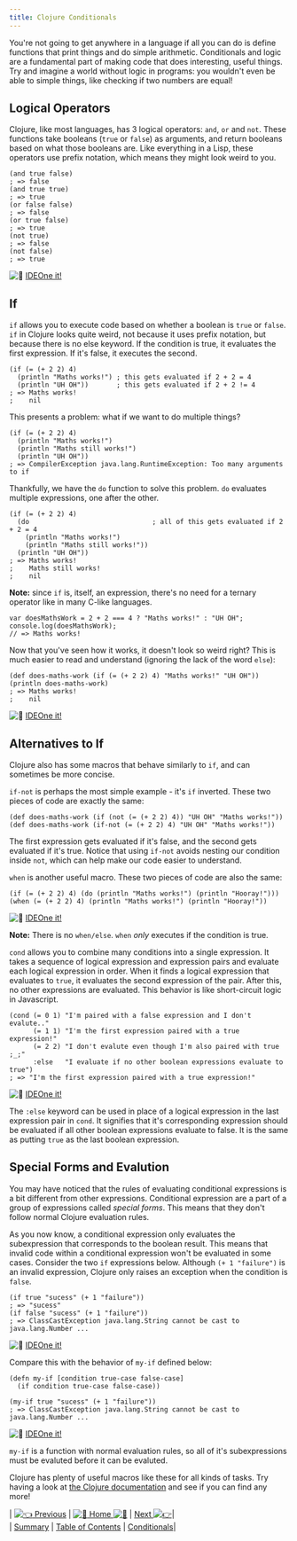 ```yaml
---
title: Clojure Conditionals
---
```

You're not going to get anywhere in a language if all you can do is define functions that print things and do simple arithmetic. Conditionals and logic are a fundamental part of making code that does interesting, useful things. Try and imagine a world without logic in programs: you wouldn't even be able to simple things, like checking if two numbers are equal!

## Logical Operators

Clojure, like most languages, has 3 logical operators: `and`, `or` and `not`. These functions take booleans (`true` or `false`) as arguments, and return booleans based on what those booleans are. Like everything in a Lisp, these operators use prefix notation, which means they might look weird to you.

    (and true false)
    ; => false
    (and true true)
    ; => true
    (or false false)
    ; => false
    (or true false)
    ; => true
    (not true)
    ; => false
    (not false)
    ; => true

![:rocket:](//forum.freecodecamp.com/images/emoji/emoji_one/rocket.png?v=2 ":rocket:") <a href='https://ideone.com/XfXn8T' target='_blank' rel='nofollow'>IDEOne it!</a>

## If

`if` allows you to execute code based on whether a boolean is `true` or `false`. `if` in Clojure looks quite weird, not because it uses prefix notation, but because there is no else keyword. If the condition is true, it evaluates the first expression. If it's false, it executes the second.

    (if (= (+ 2 2) 4)
      (println "Maths works!") ; this gets evaluated if 2 + 2 = 4
      (println "UH OH"))       ; this gets evaluated if 2 + 2 != 4
    ; => Maths works!
    ;    nil

This presents a problem: what if we want to do multiple things?

    (if (= (+ 2 2) 4)
      (println "Maths works!")
      (println "Maths still works!")
      (println "UH OH"))
    ; => CompilerException java.lang.RuntimeException: Too many arguments to if

Thankfully, we have the `do` function to solve this problem. `do` evaluates multiple expressions, one after the other.

    (if (= (+ 2 2) 4)
      (do                               ; all of this gets evaluated if 2 + 2 = 4
        (println "Maths works!")
        (println "Maths still works!"))
      (println "UH OH"))
    ; => Maths works!
    ;    Maths still works!
    ;    nil

**Note:** since `if` is, itself, an expression, there's no need for a ternary operator like in many C-like languages.

    var doesMathsWork = 2 + 2 === 4 ? "Maths works!" : "UH OH";
    console.log(doesMathsWork);
    // => Maths works!

Now that you've seen how it works, it doesn't look so weird right? This is much easier to read and understand (ignoring the lack of the word `else`):

    (def does-maths-work (if (= (+ 2 2) 4) "Maths works!" "UH OH"))
    (println does-maths-work)
    ; => Maths works!
    ;    nil

![:rocket:](//forum.freecodecamp.com/images/emoji/emoji_one/rocket.png?v=2 ":rocket:") <a href='https://ideone.com/5XhcAa' target='_blank' rel='nofollow'>IDEOne it!</a>

## Alternatives to If

Clojure also has some macros that behave similarly to `if`, and can sometimes be more concise.

`if-not` is perhaps the most simple example - it's `if` inverted. These two pieces of code are exactly the same:

    (def does-maths-work (if (not (= (+ 2 2) 4)) "UH OH" "Maths works!"))
    (def does-maths-work (if-not (= (+ 2 2) 4) "UH OH" "Maths works!"))

The first expression gets evaluated if it's false, and the second gets evaluated if it's true. Notice that using `if-not` avoids nesting our condition inside `not`, which can help make our code easier to understand.

`when` is another useful macro. These two pieces of code are also the same:

    (if (= (+ 2 2) 4) (do (println "Maths works!") (println "Hooray!")))
    (when (= (+ 2 2) 4) (println "Maths works!") (println "Hooray!"))

![:rocket:](//forum.freecodecamp.com/images/emoji/emoji_one/rocket.png?v=2 ":rocket:") <a href='https://ideone.com/tUVAw3' target='_blank' rel='nofollow'>IDEOne it!</a>

**Note:** There is no `when/else`. `when` _only_ executes if the condition is true.

`cond` allows you to combine many conditions into a single expression. It takes a sequence of logical expression and expression pairs and evaluate each logical expression in order. When it finds a logical expression that evaluates to `true`, it evaluates the second expression of the pair. After this, no other expressions are evaluated. This behavior is like short-circuit logic in Javascript. 

    (cond (= 0 1) "I'm paired with a false expression and I don't evalute.."
          (= 1 1) "I'm the first expression paired with a true expression!"
          (= 2 2) "I don't evalute even though I'm also paired with true ;_;"
          :else   "I evaluate if no other boolean expressions evaluate to true")
    ; => "I'm the first expression paired with a true expression!"


![:rocket:](//forum.freecodecamp.com/images/emoji/emoji_one/rocket.png?v=2 ":rocket:") <a href='https://ideone.com/zu5RCq' target='_blank' rel='nofollow'>IDEOne it!</a>
    
The `:else` keyword can be used in place of a logical expression in the last expression pair in `cond`. It signifies that it's corresponding expression should be evaluated if all other boolean expressions evaluate to false. It is the same as putting `true` as the last boolean expression.

## Special Forms and Evalution
You may have noticed that the rules of evaluating conditional expressions is a bit different from other expressions. Conditional expression are a part of a group of expressions called _special forms_. This means that they don't follow normal Clojure evaluation rules.

As you now know, a conditional expression only evaluates the subexpression that corresponds to the boolean result. This means that invalid code within a conditional expression won't be evaluated in some cases. Consider the two `if` expressions below. Although `(+ 1 "failure")` is an invalid expression, Clojure only raises an exception when the condition is `false`.

    (if true "sucess" (+ 1 "failure"))
    ; => "sucess"
    (if false "sucess" (+ 1 "failure"))
    ; => ClassCastException java.lang.String cannot be cast to java.lang.Number ...

![:rocket:](//forum.freecodecamp.com/images/emoji/emoji_one/rocket.png?v=2 ":rocket:") <a href='https://ideone.com/n4Ug2S' target='_blank' rel='nofollow'>IDEOne it!</a>

Compare this with the behavior of `my-if` defined below:

    (defn my-if [condition true-case false-case]
      (if condition true-case false-case))
    
    (my-if true "sucess" (+ 1 "failure"))
    ; => ClassCastException java.lang.String cannot be cast to java.lang.Number ...

![:rocket:](//forum.freecodecamp.com/images/emoji/emoji_one/rocket.png?v=2 ":rocket:") <a href='https://ideone.com/U7cVI4' target='_blank' rel='nofollow'>IDEOne it!</a>

`my-if` is a function with normal evaluation rules, so all of it's subexpressions must be evaluted before it can be evaluted.

Clojure has plenty of useful macros like these for all kinds of tasks. Try having a look at <a href='https://clojuredocs.org/' target='_blank' rel='nofollow'>the Clojure documentation</a> and see if you can find any more!

| [![:point_left:](//forum.freecodecamp.com/images/emoji/emoji_one/point_left.png?v=2 ":point_left:") Previous](//forum.freecodecamp.com/t/clojure-the-basics/18410) | [![:book:](//forum.freecodecamp.com/images/emoji/emoji_one/book.png?v=2 ":book:") Home ![:book:](//forum.freecodecamp.com/images/emoji/emoji_one/book.png?v=2 ":book:")](//forum.freecodecamp.com/t/clojure-resources/18422) | [Next ![:point_right:](//forum.freecodecamp.com/images/emoji/emoji_one/point_right.png?v=2 ":point_right:")](//forum.freecodecamp.com/t/clojure-create-local-variables-with-let/18415)|  
| [Summary](//forum.freecodecamp.com/t/clojure-the-basics/18410) | [Table of Contents](//forum.freecodecamp.com/t/clojure-resources/18422) | [Conditionals](//forum.freecodecamp.com/t/clojure-create-local-variables-with-let/18415)|
